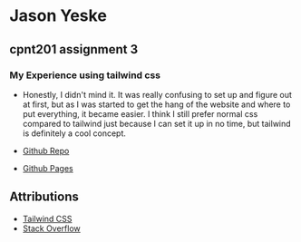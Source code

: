 # Jason Yeske
## cpnt201 assignment 3


### My Experience using tailwind css
- Honestly, I didn't mind it. It was really confusing to set up and figure out at first, but as I was started to get the hang of the website and where to put everything, it became easier. I think I still prefer normal css compared to tailwind just because I can set it up in no time, but tailwind is definitely a cool concept.




- [Github Repo](https://github.com/jasonyeske/cpnt201-a3)
- [Github Pages](https://jasonyeske.github.io/cpnt201-a3/)

## Attributions
- [Tailwind CSS](https://tailwindcss.com/)
- [Stack Overflow](https://stackoverflow.com/questions/62347446/having-issues-trying-to-center-an-image-using-tailwinds-containers-invisible-p)
